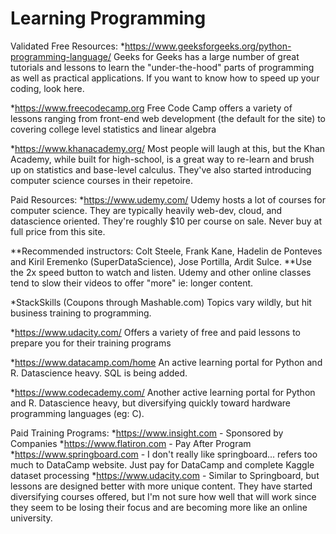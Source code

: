 # Learning Programming
Validated Free Resources:
*https://www.geeksforgeeks.org/python-programming-language/
Geeks for Geeks has a large number of great tutorials and lessons to learn the "under-the-hood" parts of programming as well as practical applications. If you want to know how to speed up your coding, look here.

*https://www.freecodecamp.org
Free Code Camp offers a variety of lessons ranging from front-end web development (the default for the site) to covering college level statistics and linear algebra

*https://www.khanacademy.org/
Most people will laugh at this, but the Khan Academy, while built for high-school, is a great way to re-learn and brush up on statistics and base-level calculus. They've also started introducing computer science courses in their repetoire.

Paid Resources:
*https://www.udemy.com/
Udemy hosts a lot of courses for computer science. They are typically heavily web-dev, cloud, and datascience oriented. They're roughly $10 per course on sale. Never buy at full price from this site.

**Recommended instructors: Colt Steele, Frank Kane, Hadelin de Ponteves and Kiril Eremenko (SuperDataScience), Jose Portilla, Ardit Sulce.
**Use the 2x speed button to watch and listen. Udemy and other online classes tend to slow their videos to offer "more" ie: longer content.

*StackSkills (Coupons through Mashable.com)
Topics vary wildly, but hit business training to programming.

*https://www.udacity.com/
Offers a variety of free and paid lessons to prepare you for their training programs

*https://www.datacamp.com/home
An active learning portal for Python and R. Datascience heavy. SQL is being added.

*https://www.codecademy.com/
Another active learning portal for Python and R. Datascience heavy, but diversifying quickly toward hardware programming languages (eg: C).

Paid Training Programs:
*https://www.insight.com - Sponsored by Companies
*https://www.flatiron.com - Pay After Program
*https://www.springboard.com - I don't really like springboard... refers too much to DataCamp website. Just pay for DataCamp and complete Kaggle dataset processing
*https://www.udacity.com - Similar to Springboard, but lessons are designed better with more unique content. They have started diversifying courses offered, but I'm not sure how well that will work since they seem to be losing their focus and are becoming more like an online university.
